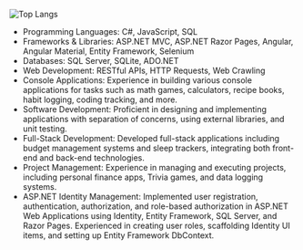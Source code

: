![Top Langs](https://github-readme-stats.vercel.app/api/top-langs/?username=DLee211&theme=transparent&hide_progress=true)

* Programming Languages: C#, JavaScript, SQL
* Frameworks & Libraries: ASP.NET MVC, ASP.NET Razor Pages, Angular, Angular Material, Entity Framework, Selenium
* Databases: SQL Server, SQLite, ADO.NET
* Web Development: RESTful APIs, HTTP Requests, Web Crawling
* Console Applications: Experience in building various console applications for tasks such as math games, calculators, recipe books, habit logging, coding tracking, and more.
* Software Development: Proficient in designing and implementing applications with separation of concerns, using external libraries, and unit testing.
* Full-Stack Development: Developed full-stack applications including budget management systems and sleep trackers, integrating both front-end and back-end technologies.
* Project Management: Experience in managing and executing projects, including personal finance apps, Trivia games, and data logging systems.
* ASP.NET Identity Management: Implemented user registration, authentication, authorization, and role-based authorization in ASP.NET Web Applications using Identity, Entity Framework, SQL Server, and Razor Pages. Experienced in creating user roles, scaffolding Identity UI items, and setting up Entity Framework DbContext.
